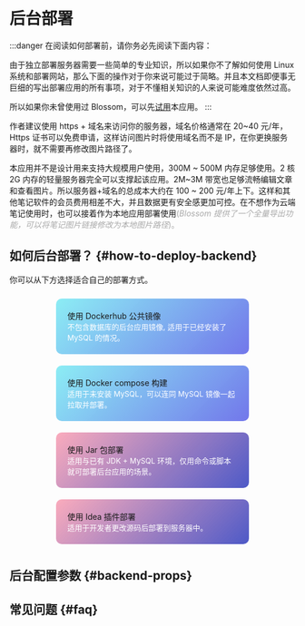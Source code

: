 <script setup lang="ts">
import { onMounted } from 'vue'
import { useRouter,withBase } from 'vitepress'
import { info } from '../../scripts/stat-api'

onMounted(() => {
  info()
})

const router = useRouter()

const toRoute = (route) => {
  router.go(withBase(route))
}

</script>

# 后台部署

:::danger 在阅读如何部署前，请你务必先阅读下面内容：

由于独立部署服务器需要一些简单的专业知识，所以如果你不了解如何使用 Linux 系统和部署网站，那么下面的操作对于你来说可能过于简略。并且本文档即便事无巨细的写出部署应用的所有事项，对于不懂相关知识的人来说可能难度依然过高。

所以如果你未曾使用过 Blossom，可以先[试用](../tryuse)本应用。
:::

作者建议使用 https + 域名来访问你的服务器，域名价格通常在 20~40 元/年，Https 证书可以免费申请，这样访问图片时将使用域名而不是 IP，在你更换服务器时，就不需要再修改图片路径了。

本应用并不是设计用来支持大规模用户使用，300M ~ 500M 内存足够使用。2 核 2G 内存的轻量服务器完全可以支撑起该应用。2M~3M 带宽也足够流畅编辑文章和查看图片。所以服务器+域名的总成本大约在 100 ~ 200 元/年上下。这样和其他笔记软件的会员费用相差不大，并且数据更有安全感更加可控。在不想作为云端笔记使用时，也可以接着作为本地应用部署使用<span style="color:#A9A9A9">(_Blossom 提供了一个全量导出功能，可以将笔记图片链接修改为本地图片路径_)。</span>

## 如何后台部署？ {#how-to-deploy-backend}

你可以从下方选择适合自己的部署方式。

<div class="deploy-type">
  <div class="item docker" @click="toRoute('/guide/deploy/backend-docker')">
    <div>使用 Dockerhub 公共镜像</div>
    <p class="desc">不包含数据库的后台应用镜像, 适用于已经安装了 MySQL 的情况。</p>
  </div>
  <div class="item docker" @click="toRoute('/guide/deploy/backend-docker-compose')">
    <div>使用 Docker compose 构建</div>
    <p class="desc">适用于未安装 MySQL，可以连同 MySQL 镜像一起拉取并部署。</p>
  </div>
</div>

<div class="deploy-type">
  <!-- <div class="item docker" @click="toRoute('/doc/backend-dockerfile')">
    <div>通过 Dockerfile 构建</div>
    <p class="desc">适用于需要自己构建自定义镜像。</p>
  </div> -->
  <div class="item idea" @click="toRoute('/guide/deploy/backend-jar')">
    <div>使用 Jar 包部署</div>
    <p class="desc">适用与已有 JDK + MySQL 环境，仅用命令或脚本就可部署后台应用的场景。</p>
  </div>
  <div class="item idea" @click="toRoute('/guide/deploy/backend-idea')">
    <div>使用 Idea 插件部署</div>
    <p class="desc">适用于开发者更改源码后部署到服务器中。</p>
  </div>
</div>

<div class="deploy-type">
</div>

## 后台配置参数 {#backend-props}

## 常见问题 {#faq}

<style scoped>
.deploy-type {
  display: flex;
  flex-direction: row;
  justify-content: space-around;
  align-content: flex-start;
  flex-wrap: wrap;
}

.deploy-type .item {
  border-radius: 10px;
  width: 300px;
  padding: 20px;
  margin: 10px 0;
  transition: 0.3s;
  cursor: pointer;
  transition: box-shadow 0.3s;
}

.deploy-type .item:hover {
  box-shadow: 0 0 5px #939393;
}

.deploy-type .desc {
  font-size: 13px;
  color: #FFFFFF;
  margin:0;
}


.deploy-type .docker {
  background: #1C8DEA2D;
  background-image:linear-gradient(135deg,#72EEF2BD,#5151E5C0);
    /* linear-gradient(white 0, transparent 0),
    linear-gradient(90deg, white 0, transparent 0),
    linear-gradient(rgba(255, 255, 255, 0.3) 1px, transparent 0),
    linear-gradient(90deg, rgba(255, 255, 255, 0.3) 1px, transparent 0); */
  /* background-size: 75px 75px, 75px 75px, 15px 15px, 15px 15px; */
}

.deploy-type .idea {
  background: #D333561E;
  background-image:linear-gradient(135deg,#FD658673,#0D24B9B9);
  /* background-image:
    linear-gradient(white 0, transparent 0),
    linear-gradient(90deg, white 0, transparent 0),
    linear-gradient(rgba(255, 255, 255, 0.3) 1px, transparent 0),
    linear-gradient(90deg, rgba(255, 255, 255, 0.3) 1px, transparent 0); */
  /* background-size: 75px 75px, 75px 75px, 15px 15px, 15px 15px; */

}
</style>
